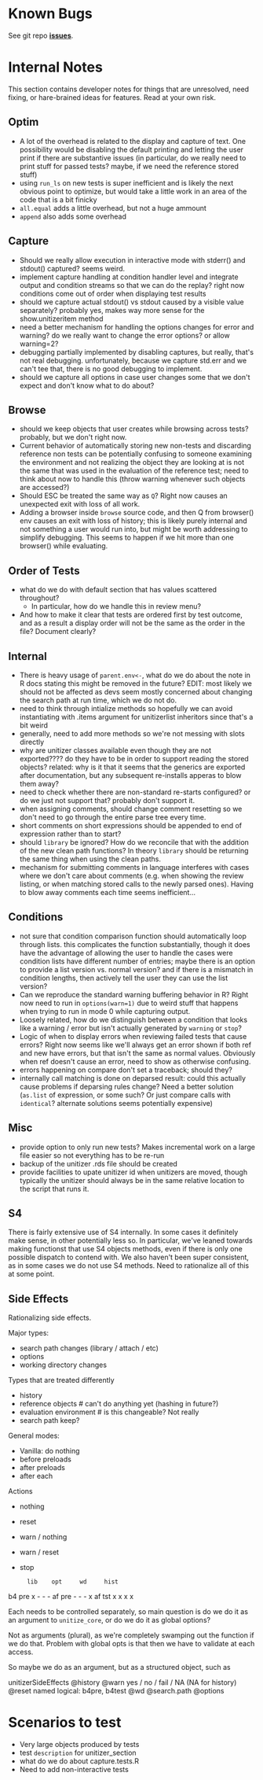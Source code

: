 # Known Bugs

See git repo **[issues](https://github.com/brodieG/unitizer/issues)**.

# Internal Notes

This section contains developer notes for things that are unresolved, need
fixing, or hare-brained ideas for features.  Read at your own risk.

## Optim

* A lot of the overhead is related to the display and capture of text.  One
  possibility would be disabling the default printing and letting the user
  print if there are substantive issues (in particular, do we really need to
  print stuff for passed tests? maybe, if we need the reference stored stuff)
* using `run_ls` on new tests is super inefficient and is likely the next
  obvious point to optimize, but would take a little work in an area of the code
  that is a bit finicky
* `all.equal` adds a little overhead, but not a huge ammount
* `append` also adds some overhead


## Capture

* Should we really allow execution in interactive mode with stderr() and
  stdout() captured?  seems weird.
* implement capture handling at condition handler level and integrate output
  and condition streams so that we can do the replay? right now conditions come
  out of order when displaying test results
* should we capture actual stdout() vs stdout caused by a visible
  value separately?  probably yes, makes way more sense for the
  show.unitizeritem method
* need a better mechanism for handling the options changes for error and
  warning?  do we really want to change the error options? or allow warning=2?
* debugging partially implemented by disabling captures, but really,
  that's not real debugging.  unfortunately, because we capture std.err
  and we can't tee that, there is no good debugging to implement.
* should we capture all options in case user changes some that we don't expect
  and don't know what to do about?

## Browse

* should we keep objects that user creates while browsing across tests?
  probably, but we don't right now.
* Current behavior of automatically storing new non-tests and discarding
  reference non tests can be potentially confusing to someone examining the
  environment and not realizing the object they are looking at is not the same
  that was used in the evaluation of the reference test; need to think about
  now to handle this (throw warning whenever such objects are accessed?)
* Should ESC be treated the same way as `Q`?  Right now causes an unexpected exit
  with loss of all work.
* Adding a browser inside `browse` source code, and then Q from browser() env
  causes an exit with loss of history; this is likely purely internal and not
  something a user would run into, but might be worth addressing to simplify
  debugging.  This seems to happen if we hit more than one browser() while
  evaluating.

## Order of Tests

* what do we do with default section that has values scattered throughout?
    * In particular, how do we handle this in review menu?
* And how to make it clear that tests are ordered first by test outcome, and as
  a result a display order will not be the same as the order in the file?
  Document clearly?

## Internal

* There is heavy usage of `parent.env<-`, what do we do about the note in R docs
  stating this might be removed in the future? EDIT: most likely we should not be
  affected as devs seem mostly concerned about changing the search path at
  run time, which we do not do.
* need to think through intialize methods so hopefully we can avoid instantiating
  with .items argument for unitizerlist inheritors since that's a bit weird
* generally, need to add more methods so we're not messing with slots
  directly
* why are unitizer classes available even though they are not exported????
  do they have to be in order to support reading the stored objects?
  related: why is it that it seems that the generics are exported
  after documentation, but any subsequent re-installs apperas to blow them
  away?
* need to check whether there are non-standard re-starts configured?
  or do we just not support that? probably don't support it.
* when assigning comments, should change comment resetting so we don't
  need to go through the entire parse tree every time.
* short comments on short expressions should be appended to end of
  expression rather than to start?
* should `library` be ignored?  How do we reconcile that with the addition of the
  new clean path functions?  In theory `library` should be returning the same
  thing when using the clean paths.
* mechanism for submitting comments in language interferes with cases where we
  don't care about comments (e.g. when showing the review listing, or when
  matching stored calls to the newly parsed ones).  Having to blow away comments
  each time seems inefficient...

## Conditions

* not sure that condition comparison function should automatically loop
  through lists. this complicates the function substantially, though it
  does have the advantage of allowing the user to handle the cases were
  condition lists have different number of entries; maybe there is an option
  to provide a list version vs. normal version? and if there is a mismatch
  in condition lengths, then actively tell the user they can use the
  list version?
* Can we reproduce the standard warning buffering behavior in R?  Right now
  need to run in `options(warn=1)` due to weird stuff that happens when trying
  to run in mode 0 while capturing output.
* Loosely related, how do we distinguish between a condition that looks like a
  warning / error but isn't actually generated by `warning` or `stop`?
* Logic of when to display errors when reviewing failed tests that cause errors?
  Right now seems like we'll always get an error shown if both ref and new have
  errors, but that isn't the same as normal values.  Obviously when ref doesn't
  cause an error, need to show as otherwise confusing.
* errors happening on compare don't set a traceback; should they?
* internally call matching is done on deparsed result: could this actually cause
  problems if deparsing rules change?  Need a better solution (`as.list` of
  expression, or some such? Or just compare calls with `identical`? alternate
  solutions seems potentially expensive)

## Misc

* provide option to only run new tests?  Makes incremental work on a large
  file easier so not everything has to be re-run
* backup of the unitizer .rds file should be created
* provide facilities to upate unitizer id when unitizers are moved, though
  typically the unitizer should always be in the same relative location
  to the script that runs it.

## S4

There is fairly extensive use of S4 internally.  In some cases it definitely
make sense, in other potentially less so.  In particular, we've leaned towards
making functionst that use S4 objects methods, even if there is only one
possible dispatch to contend with.  We also haven't been super consistent, as
in some cases we do not use S4 methods.  Need to rationalize all of this at
some point.

## Side Effects

Rationalizing side effects.

Major types:

* search path changes (library / attach / etc)
* options
* working directory changes

Types that are treated differently

* history
* reference objects             # can't do anything yet (hashing in future?)
* evaluation environment        # is this changeable?  Not really
* search path keep?

General modes:

* Vanilla: do nothing
* before preloads
* after preloads
* after each

Actions

* nothing
* reset
* warn / nothing
* warn / reset
* stop


        lib    opt     wd     hist
b4 pre    x      -      -        -
af pre    -      -      -        x
af tst    x      x      x        x

Each needs to be controlled separately, so main question is do we do it as an
argument to `unitize_core`, or do we do it as global options?

Not as arguments (plural), as we're completely swamping out the function if we
do that.  Problem with global opts is that then we have to validate at each
access.

So maybe we do as an argument, but as a structured object, such as

unitizerSideEffects
  @history
    @warn  yes / no / fail / NA            (NA for history)
    @reset named logical: b4pre, b4test
  @wd
  @search.path
  @options

# Scenarios to test

* Very large objects produced by tests
* test `description` for unitizer_section
* what do we do about capture.tests.R
* Need to add non-interactive tests
